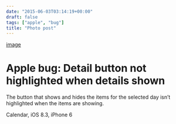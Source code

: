 ```yaml
---
date: "2015-06-03T03:14:19+00:00"
draft: false
tags: ["apple", "bug"]
title: "Photo post"
---
```

[image](/img/2015-06-03-photo-post/e9c516b9c1d884dc53a3c46cb8f2cfb823f51b65bd2dc3562f1475260d41df42.jpg)



# Apple bug: Detail button not highlighted when details shown

The button that shows and hides the items for the selected day isn’t highlighted when the items are showing.

Calendar, iOS 8.3, iPhone 6

